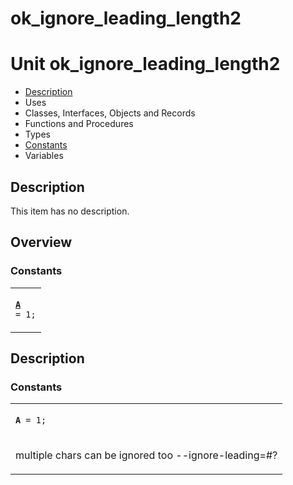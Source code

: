 # ok\_ignore\_leading\_length2


# Unit ok\_ignore\_leading\_length2

- [Description](#PasDoc-Description)
- Uses
- Classes, Interfaces, Objects and Records
- Functions and Procedures
- Types
- [Constants](#PasDoc-Constants)
- Variables

<span id="PasDoc-Description"/>

## Description
This item has no description.

<span id="PasDoc-Uses"/>

## Overview

### Constants
<span id="PasDoc-Constants"/>


<table>
<tr>

<td>

<code><strong><a href="ok_ignore_leading_length2.md#A">A</a></strong> = 1;</code>
</td>
</tr>
</table>

## Description

### Constants

<table>
<tr>

<td>

<span id="A"/><code><strong>A</strong> = 1;</code>
</td>
</tr>
<tr><td colspan="1">

multiple chars can be ignored too --ignore-leading=#?

</td></tr>
</table>
